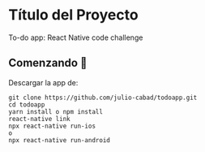 # Título del Proyecto

To-do app: React Native code challenge

## Comenzando 🚀
Descargar la app de:

```
git clone https://github.com/julio-cabad/todoapp.git
cd todoapp
yarn install o npm install
react-native link
npx react-native run-ios
o
npx react-native run-android
```
